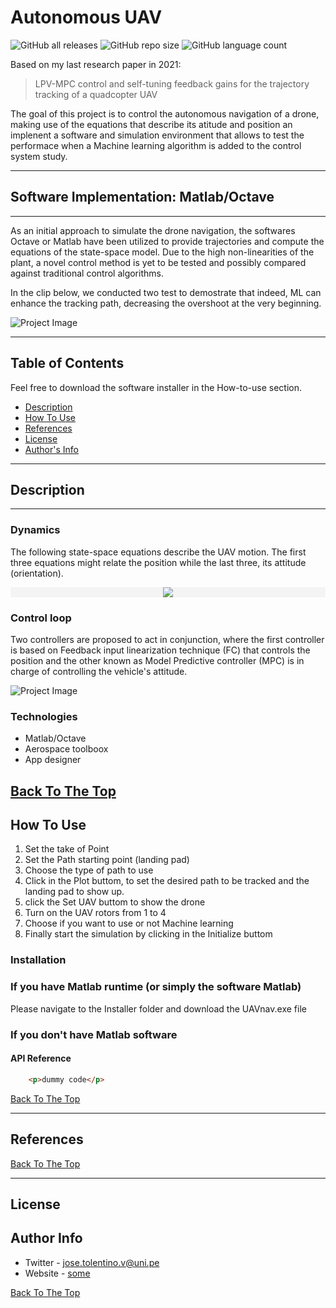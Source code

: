 # Autonomous UAV 

![GitHub all releases](https://img.shields.io/github/downloads/josetv91/Autonomous-UAV/total?logo=GitHub&style=plastic)
![GitHub repo size](https://img.shields.io/github/repo-size/josetv91/Autonomous-UAV)
![GitHub language count](https://img.shields.io/github/languages/count/josetv91/Autonomous-UAV?color=success&logo=CodersRank&logoColor=%23FFFFFF)

Based on my last research paper in 2021:

> LPV-MPC control and self-tuning feedback gains for the trajectory tracking of a quadcopter UAV

The goal of this project is to control the autonomous navigation of a drone, making use of the equations that describe its atitude and position an implenent a software and simulation environment that allows to test the performace when a Machine learning algorithm is added to the control system study.

---
## Software Implementation: Matlab/Octave
---
As an initial approach to simulate the drone navigation, the softwares Octave or Matlab have been utilized to provide trajectories and compute the equations of the state-space model. Due to the high non-linearities of the plant, a novel control method is yet to be tested and possibly compared against traditional control algorithms.  

In the clip below, we conducted two test to demostrate that indeed, ML can enhance the tracking path, decreasing the overshoot at the very beginning.

![Project Image](https://github.com/josetv91/Autonomous-UAV/blob/main/Videos/Autonomous-UAV.gif)

---

## Table of Contents

Feel free to download the software installer in the How-to-use section.

- [Description](#description)
- [How To Use](#how-to-use)
- [References](#references)
- [License](#license)
- [Author's Info](#author-info)

---

## Description
---
### Dynamics
The following state-space equations describe the UAV motion. The first three equations might relate the position while the last three, its attitude (orientation).

<!-- gray #f4f4f4     #f0f4f4 light blue  -->

<div align="center" style="background: #f4f4f4"><img style="background: #f4f4f4 ;" src="https://render.githubusercontent.com/render/math?math=%5Cdisplaystyle+%5Cbegin%7Balign%2A%7D%0A%5Cddot%7BX%7D+%26+%3D+%5Bcos%28%5Cphi_R%29%5Ccdot+cos%28%5Ctheta_R%29+%5Ccdot+cos%28%5Cpsi_R%29+%2B+sin%28%5Cphi_R%29+%5Ccdot+sin%28%5Cpsi_R%29+%5D+%5Cfrac%7BU_1%7D%7Bm%7D%5C%5C%0A%5Cddot%7BY%7D+%26+%3D+%5Bcos%28%5Cphi_R%29%5Ccdot+sin%28%5Ctheta_R%29+%5Ccdot+sin%28%5Cpsi_R%29+-+sin%28%5Cphi_R%29+%5Ccdot+sin%28%5Cpsi_R%29+%5D+%5Cfrac%7BU_1%7D%7Bm%7D+%5C%5C%0A%5Cddot%7BZ%7D+%26+%3D+-g+%2B+cos%28%5Cpsi_R%29+%5Ccdot+cos%28%5Ctheta_R%29+%5Cfrac%7BU_1%7D%7Bm%7D%5C%5C%0A%5Cddot%7B%5Cphi%7D+%26%3D+%5Cfrac%7BI_%7Byy%7D-I_%7Bzz%7D%7D%7BI_%7Bxx%7D%7D%5Cdot%7B%5Ctheta%7D%5Cdot%7B%5Cpsi%7D+%2B+%5Cfrac%7BJ_%7BTP%7D%7D%7BI_%7Bxx%7D%7D%5Cdot%7B%5Ctheta%7D%5COmega+%2B+%5Cfrac%7BU_2%7D%7BI_%7Bxx%7D%7D+%5C%5C%0A%09%5Cddot%7B%5Ctheta%7D+%26%3D+%5Cfrac%7BI_%7Bzz%7D-I_%7Bxx%7D%7D%7BI_%7Byy%7D%7D%5Cdot%7B%5Cphi%7D%5Cdot%7B%5Cpsi%7D+-+%5Cfrac%7BJ_%7BTP%7D%7D%7BI_%7Byy%7D%7D%5Cdot%7B%5Cphi%7D%5COmega+%2B+%5Cfrac%7BU_3%7D%7BI_%7Byy%7D%7D+%5C%5C%0A%09%5Cddot%7B%5Cpsi%7D+%26%3D+%5Cfrac%7BI_%7Bxx%7D-I_%7Byy%7D%7D%7BI_%7Bzz%7D%7D%5Cdot%7B%5Cphi%7D%5Cdot%7B%5Ctheta%7D+%2B+%5Cfrac%7BU_4%7D%7BI_%7Bzz%7D%7D%0A%5Cend%7Balign%2A%7D"></div>

### Control loop

Two controllers are proposed to act in conjunction, where the first controller is based on Feedback input linearization technique (FC) that controls the position and the other known as Model Predictive controller (MPC) is in charge of controlling the vehicle's attitude.

![Project Image](https://github.com/josetv91/Autonomous-UAV/blob/main/Images/controloop.png)




### Technologies

- Matlab/Octave
- Aerospace toolboox
- App designer

[Back To The Top](#read-me-template)
---
## How To Use
1. Set the take of Point
2. Set the Path starting point (landing pad)
3. Choose the type of path to use
4. Click in the Plot buttom, to set the desired path to be tracked and the landing pad to show up.
5. click the Set UAV buttom to show the drone
6. Turn on the UAV rotors from 1 to 4
7. Choose if you want to use or not Machine learning
8. Finally start the simulation by clicking in the Initialize buttom

### Installation
### If you have Matlab runtime (or simply the software Matlab)
Please navigate to the Installer folder and download the UAVnav.exe file

### If you don't have Matlab software

#### API Reference

```html
    <p>dummy code</p>
```

[Back To The Top](#read-me-template)

---

## References
[Back To The Top](#read-me-template)

---

## License

## Author Info

- Twitter - [jose.tolentino.v@uni.pe](https://twitter.com/some)
- Website - [some](https://some.com)

[Back To The Top](#read-me-template)

